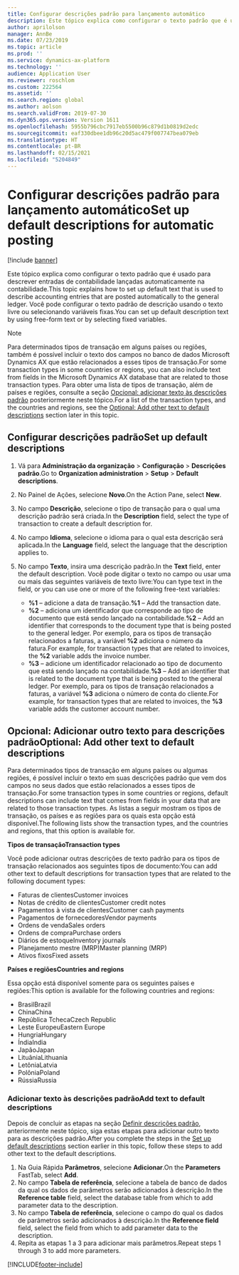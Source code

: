 ```yaml
---
title: Configurar descrições padrão para lançamento automático
description: Este tópico explica como configurar o texto padrão que é usado para descrever entradas de contabilidade lançadas automaticamente na contabilidade. Você pode configurar o texto padrão de descrição usando o texto livre ou selecionando variáveis fixas.
author: aprilolson
manager: AnnBe
ms.date: 07/23/2019
ms.topic: article
ms.prod: ''
ms.service: dynamics-ax-platform
ms.technology: ''
audience: Application User
ms.reviewer: roschlom
ms.custom: 222564
ms.assetid: ''
ms.search.region: global
ms.author: aolson
ms.search.validFrom: 2019-07-30
ms.dyn365.ops.version: Version 1611
ms.openlocfilehash: 5955b796cbc7917eb5500b96c879d1b0819d2edc
ms.sourcegitcommit: eaf330dbee1db96c20d5ac479f007747bea079eb
ms.translationtype: HT
ms.contentlocale: pt-BR
ms.lasthandoff: 02/15/2021
ms.locfileid: "5204849"
---
```

# <a name="set-up-default-descriptions-for-automatic-posting"></a><span data-ttu-id="8ddef-104">Configurar descrições padrão para lançamento automático</span><span class="sxs-lookup"><span data-stu-id="8ddef-104">Set up default descriptions for automatic posting</span></span>

[!include [banner](../includes/banner.md)]

<span data-ttu-id="8ddef-105">Este tópico explica como configurar o texto padrão que é usado para descrever entradas de contabilidade lançadas automaticamente na contabilidade.</span><span class="sxs-lookup"><span data-stu-id="8ddef-105">This topic explains how to set up default text that is used to describe accounting entries that are posted automatically to the general ledger.</span></span> <span data-ttu-id="8ddef-106">Você pode configurar o texto padrão de descrição usando o texto livre ou selecionando variáveis fixas.</span><span class="sxs-lookup"><span data-stu-id="8ddef-106">You can set up default description text by using free-form text or by selecting fixed variables.</span></span>

> [!NOTE]
> <span data-ttu-id="8ddef-107">Para determinados tipos de transação em alguns países ou regiões, também é possível incluir o texto dos campos no banco de dados Microsoft Dynamics AX que estão relacionados a esses tipos de transação.</span><span class="sxs-lookup"><span data-stu-id="8ddef-107">For some transaction types in some countries or regions, you can also include text from fields in the Microsoft Dynamics AX database that are related to those transaction types.</span></span> <span data-ttu-id="8ddef-108">Para obter uma lista de tipos de transação, além de países e regiões, consulte a seção [Opcional: adicionar texto às descrições padrão](#optional-add-other-text-to-default-descriptions) posteriormente neste tópico.</span><span class="sxs-lookup"><span data-stu-id="8ddef-108">For a list of the transaction types, and the countries and regions, see the [Optional: Add other text to default descriptions](#optional-add-other-text-to-default-descriptions) section later in this topic.</span></span>

## <a name="set-up-default-descriptions"></a><span data-ttu-id="8ddef-109">Configurar descrições padrão</span><span class="sxs-lookup"><span data-stu-id="8ddef-109">Set up default descriptions</span></span>

1. <span data-ttu-id="8ddef-110">Vá para **Administração da organização** \> **Configuração** \> **Descrições padrão**.</span><span class="sxs-lookup"><span data-stu-id="8ddef-110">Go to **Organization administration** \> **Setup** \> **Default descriptions**.</span></span>
2. <span data-ttu-id="8ddef-111">No Painel de Ações, selecione **Novo**.</span><span class="sxs-lookup"><span data-stu-id="8ddef-111">On the Action Pane, select **New**.</span></span>
3. <span data-ttu-id="8ddef-112">No campo **Descrição**, selecione o tipo de transação para o qual uma descrição padrão será criada.</span><span class="sxs-lookup"><span data-stu-id="8ddef-112">In the **Description** field, select the type of transaction to create a default description for.</span></span>
4. <span data-ttu-id="8ddef-113">No campo **Idioma**, selecione o idioma para o qual esta descrição será aplicada.</span><span class="sxs-lookup"><span data-stu-id="8ddef-113">In the **Language** field, select the language that the description applies to.</span></span>
5. <span data-ttu-id="8ddef-114">No campo **Texto**, insira uma descrição padrão.</span><span class="sxs-lookup"><span data-stu-id="8ddef-114">In the **Text** field, enter the default description.</span></span> <span data-ttu-id="8ddef-115">Você pode digitar o texto no campo ou usar uma ou mais das seguintes variáveis de texto livre:</span><span class="sxs-lookup"><span data-stu-id="8ddef-115">You can type text in the field, or you can use one or more of the following free-text variables:</span></span>

    - <span data-ttu-id="8ddef-116">**%1** – adicione a data de transação.</span><span class="sxs-lookup"><span data-stu-id="8ddef-116">**%1** – Add the transaction date.</span></span>
    - <span data-ttu-id="8ddef-117">**%2** – adiciona um identificador que corresponde ao tipo de documento que está sendo lançado na contabilidade.</span><span class="sxs-lookup"><span data-stu-id="8ddef-117">**%2** – Add an identifier that corresponds to the document type that is being posted to the general ledger.</span></span> <span data-ttu-id="8ddef-118">Por exemplo, para os tipos de transação relacionados a faturas, a variável **%2** adiciona o número da fatura.</span><span class="sxs-lookup"><span data-stu-id="8ddef-118">For example, for transaction types that are related to invoices, the **%2** variable adds the invoice number.</span></span>
    - <span data-ttu-id="8ddef-119">**%3** – adicione um identificador relacionado ao tipo de documento que está sendo lançado na contabilidade.</span><span class="sxs-lookup"><span data-stu-id="8ddef-119">**%3** – Add an identifier that is related to the document type that is being posted to the general ledger.</span></span> <span data-ttu-id="8ddef-120">Por exemplo, para os tipos de transação relacionados a faturas, a variável **%3** adiciona o número de conta do cliente.</span><span class="sxs-lookup"><span data-stu-id="8ddef-120">For example, for transaction types that are related to invoices, the **%3** variable adds the customer account number.</span></span>

## <a name="optional-add-other-text-to-default-descriptions"></a><span data-ttu-id="8ddef-121">Opcional: Adicionar outro texto para descrições padrão</span><span class="sxs-lookup"><span data-stu-id="8ddef-121">Optional: Add other text to default descriptions</span></span>

<span data-ttu-id="8ddef-122">Para determinados tipos de transação em alguns países ou algumas regiões, é possível incluir o texto em suas descrições padrão que vem dos campos no seus dados que estão relacionados a esses tipos de transação.</span><span class="sxs-lookup"><span data-stu-id="8ddef-122">For some transaction types in some countries or regions, default descriptions can include text that comes from fields in your data that are related to those transaction types.</span></span> <span data-ttu-id="8ddef-123">As listas a seguir mostram os tipos de transação, os países e as regiões para os quais esta opção está disponível.</span><span class="sxs-lookup"><span data-stu-id="8ddef-123">The following lists show the transaction types, and the countries and regions, that this option is available for.</span></span>

<span data-ttu-id="8ddef-124">**Tipos de transação**</span><span class="sxs-lookup"><span data-stu-id="8ddef-124">**Transaction types**</span></span>

<span data-ttu-id="8ddef-125">Você pode adicionar outras descrições de texto padrão para os tipos de transação relacionados aos seguintes tipos de documento:</span><span class="sxs-lookup"><span data-stu-id="8ddef-125">You can add other text to default descriptions for transaction types that are related to the following document types:</span></span>

- <span data-ttu-id="8ddef-126">Faturas de clientes</span><span class="sxs-lookup"><span data-stu-id="8ddef-126">Customer invoices</span></span>
- <span data-ttu-id="8ddef-127">Notas de crédito de clientes</span><span class="sxs-lookup"><span data-stu-id="8ddef-127">Customer credit notes</span></span>
- <span data-ttu-id="8ddef-128">Pagamentos à vista de clientes</span><span class="sxs-lookup"><span data-stu-id="8ddef-128">Customer cash payments</span></span>
- <span data-ttu-id="8ddef-129">Pagamentos de fornecedores</span><span class="sxs-lookup"><span data-stu-id="8ddef-129">Vendor payments</span></span>
- <span data-ttu-id="8ddef-130">Ordens de venda</span><span class="sxs-lookup"><span data-stu-id="8ddef-130">Sales orders</span></span>
- <span data-ttu-id="8ddef-131">Ordens de compra</span><span class="sxs-lookup"><span data-stu-id="8ddef-131">Purchase orders</span></span>
- <span data-ttu-id="8ddef-132">Diários de estoque</span><span class="sxs-lookup"><span data-stu-id="8ddef-132">Inventory journals</span></span>
- <span data-ttu-id="8ddef-133">Planejamento mestre (MRP)</span><span class="sxs-lookup"><span data-stu-id="8ddef-133">Master planning (MRP)</span></span>
- <span data-ttu-id="8ddef-134">Ativos fixos</span><span class="sxs-lookup"><span data-stu-id="8ddef-134">Fixed assets</span></span>

<span data-ttu-id="8ddef-135">**Países e regiões**</span><span class="sxs-lookup"><span data-stu-id="8ddef-135">**Countries and regions**</span></span>

<span data-ttu-id="8ddef-136">Essa opção está disponível somente para os seguintes países e regiões:</span><span class="sxs-lookup"><span data-stu-id="8ddef-136">This option is available for the following countries and regions:</span></span>

- <span data-ttu-id="8ddef-137">Brasil</span><span class="sxs-lookup"><span data-stu-id="8ddef-137">Brazil</span></span>
- <span data-ttu-id="8ddef-138">China</span><span class="sxs-lookup"><span data-stu-id="8ddef-138">China</span></span>
- <span data-ttu-id="8ddef-139">República Tcheca</span><span class="sxs-lookup"><span data-stu-id="8ddef-139">Czech Republic</span></span>
- <span data-ttu-id="8ddef-140">Leste Europeu</span><span class="sxs-lookup"><span data-stu-id="8ddef-140">Eastern Europe</span></span>
- <span data-ttu-id="8ddef-141">Hungria</span><span class="sxs-lookup"><span data-stu-id="8ddef-141">Hungary</span></span>
- <span data-ttu-id="8ddef-142">Índia</span><span class="sxs-lookup"><span data-stu-id="8ddef-142">India</span></span>
- <span data-ttu-id="8ddef-143">Japão</span><span class="sxs-lookup"><span data-stu-id="8ddef-143">Japan</span></span>
- <span data-ttu-id="8ddef-144">Lituânia</span><span class="sxs-lookup"><span data-stu-id="8ddef-144">Lithuania</span></span>
- <span data-ttu-id="8ddef-145">Letônia</span><span class="sxs-lookup"><span data-stu-id="8ddef-145">Latvia</span></span>
- <span data-ttu-id="8ddef-146">Polônia</span><span class="sxs-lookup"><span data-stu-id="8ddef-146">Poland</span></span>
- <span data-ttu-id="8ddef-147">Rússia</span><span class="sxs-lookup"><span data-stu-id="8ddef-147">Russia</span></span>

### <a name="add-text-to-default-descriptions"></a><span data-ttu-id="8ddef-148">Adicionar texto às descrições padrão</span><span class="sxs-lookup"><span data-stu-id="8ddef-148">Add text to default descriptions</span></span>

<span data-ttu-id="8ddef-149">Depois de concluir as etapas na seção [Definir descrições padrão](#set-up-default-descriptions), anteriormente neste tópico, siga estas etapas para adicionar outro texto para as descrições padrão.</span><span class="sxs-lookup"><span data-stu-id="8ddef-149">After you complete the steps in the [Set up default descriptions](#set-up-default-descriptions) section earlier in this topic, follow these steps to add other text to the default descriptions.</span></span>

1. <span data-ttu-id="8ddef-150">Na Guia Rápida **Parâmetros**, selecione **Adicionar**.</span><span class="sxs-lookup"><span data-stu-id="8ddef-150">On the **Parameters** FastTab, select **Add**.</span></span>
2. <span data-ttu-id="8ddef-151">No campo **Tabela de referência**, selecione a tabela de banco de dados da qual os dados de parâmetros serão adicionados à descrição.</span><span class="sxs-lookup"><span data-stu-id="8ddef-151">In the **Reference table** field, select the database table from which to add parameter data to the description.</span></span>
3. <span data-ttu-id="8ddef-152">No campo **Tabela de referência**, selecione o campo do qual os dados de parâmetros serão adicionados à descrição.</span><span class="sxs-lookup"><span data-stu-id="8ddef-152">In the **Reference field** field, select the field from which to add parameter data to the description.</span></span>
4. <span data-ttu-id="8ddef-153">Repita as etapas 1 a 3 para adicionar mais parâmetros.</span><span class="sxs-lookup"><span data-stu-id="8ddef-153">Repeat steps 1 through 3 to add more parameters.</span></span>


[!INCLUDE[footer-include](../../includes/footer-banner.md)]